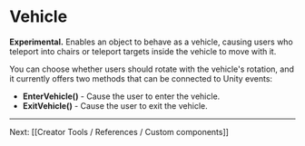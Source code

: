 # Vehicle

**Experimental.** Enables an object to behave as a vehicle, causing users who teleport into chairs or teleport targets inside the vehicle to move with it.

You can choose whether users should rotate with the vehicle's rotation, and it currently offers two methods that can be connected to Unity events:

* **EnterVehicle()** - Cause the user to enter the vehicle.
* **ExitVehicle()** - Cause the user to exit the vehicle.

---

Next: [[Creator Tools / References / Custom components]]
